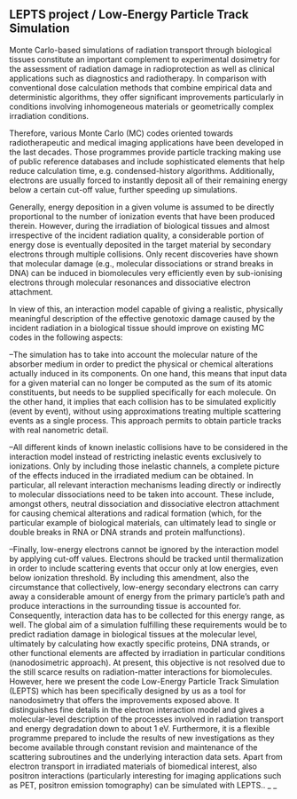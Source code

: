 
LEPTS project / Low-Energy Particle Track Simulation
----------------------------------------------------

Monte Carlo-based simulations of radiation transport through biological
tissues constitute an important complement to experimental dosimetry for
the assessment of radiation damage in radioprotection as well as clinical
applications such as diagnostics and radiotherapy. In comparison with
conventional dose calculation methods that combine empirical data and
deterministic algorithms, they offer significant improvements
particularly in conditions involving inhomogeneous materials or
geometrically complex irradiation conditions.

  Therefore, various Monte Carlo (MC) codes oriented towards
radiotherapeutic and medical imaging applications have been developed in
the last decades. Those programmes provide particle tracking making use of
public reference databases and include sophisticated elements that help
reduce calculation time, e.g. condensed-history algorithms. Additionally,
electrons are usually forced to instantly deposit all of their remaining
energy below a certain cut-off value, further speeding up simulations.

  Generally, energy deposition in a given volume is assumed to be directly
proportional to the number of ionization events that have been produced
therein. However, during the irradiation of biological tissues and almost
irrespective of the incident radiation quality, a considerable portion of
energy dose is eventually deposited in the target material by secondary
electrons through multiple collisions. Only recent discoveries have shown
that molecular damage (e.g., molecular dissociations or strand breaks in
DNA) can be induced in biomolecules very efficiently even by sub-ionising
electrons through molecular resonances and dissociative electron
attachment.

  In view of this, an interaction model capable of giving a realistic,
physically meaningful description of the effective genotoxic damage caused
by the incident radiation in a biological tissue should improve on
existing MC codes in the following aspects:

  –The simulation has to take into account the molecular nature of the
   absorber medium in order to predict the physical or chemical
   alterations actually induced in its components. On one hand, this means
   that input data for a given material can no longer be computed as the
   sum of its atomic constituents, but needs to be supplied specifically
   for each molecule. On the other hand, it implies that each collision
   has to be simulated explicitly (event by event), without using
   approximations treating multiple scattering events as a single process.
   This approach permits to obtain particle tracks with real nanometric
   detail.

  –All different kinds of known inelastic collisions have to be
   considered in the interaction model instead of restricting inelastic
   events exclusively to ionizations. Only by including those inelastic
   channels, a complete picture of the effects induced in the irradiated
   medium can be obtained. In particular, all relevant interaction
   mechanisms leading directly or indirectly to molecular dissociations
   need to be taken into account. These include, amongst others, neutral
   dissociation and dissociative electron attachment for causing chemical
   alterations and radical formation (which, for the particular example
   of biological materials, can ultimately lead to single or double
   breaks in RNA or DNA strands and protein malfunctions).

  –Finally, low-energy electrons cannot be ignored by the interaction
   model by applying cut-off values. Electrons should be tracked until
   thermalization in order to include scattering events that occur only
   at low energies, even below ionization threshold. By including this
   amendment, also the circumstance that collectively, low-energy
   secondary electrons can carry away a considerable amount of energy
   from the primary particle’s path and produce interactions in the
   surrounding tissue is accounted for. Consequently, interaction data
   has to be collected for this energy range, as well. The global aim
   of a simulation fulfilling these requirements would be to predict
   radiation damage in biological tissues at the molecular level,
   ultimately by calculating how exactly specific proteins, DNA
   strands, or other functional elements are affected by irradiation in
   particular conditions (nanodosimetric approach). At present, this
   objective is not resolved due to the still scarce results on
   radiation-matter interactions for biomolecules. However, here we
   present the code Low-Energy Particle Track Simulation (LEPTS) which
   has been specifically designed by us as a tool for nanodosimetry
   that offers the improvements exposed above. It distinguishes fine
   details in the electron interaction model and gives a molecular-level
   description of the processes involved in radiation transport and
   energy degradation down to about 1 eV. Furthermore, it is a flexible
   programme prepared to include the results of new investigations as
   they become available through constant revision and maintenance of
   the scattering subroutines and the underlying interaction data sets.
   Apart from electron transport in irradiated materials of biomedical
   interest, also positron interactions (particularly interesting for
   imaging applications such as PET, positron emission tomography) can
   be simulated with LEPTS..
_
_